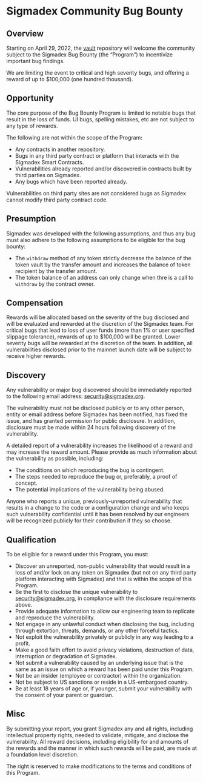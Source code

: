 # Sigmadex Community Bug Bounty

## Overview

Starting on April 29, 2022, the [vault](https://github.com/sigmadex/vault) repository will welcome the community
subject to the Sigmadex Bug Bounty (the “Program”) to incentivize important bug findings.

We are limiting the event to critical and high severity bugs, and offering a reward of up to $100,000 (one hundred thousand).

## Opportunity

The core purpose of the Bug Bounty Program is limited to notable bugs that result in the loss of funds. UI bugs, spelling mistakes, etc are not subject to any type of rewards.

The following are not within the scope of the Program:

- Any contracts in another repository.
- Bugs in any third party contract or platform that interacts with the Sigmadex Smart Contracts.
- Vulnerabilities already reported and/or discovered in contracts built by third parties on Sigmadex.
- Any bugs which have been reported already.

Vulnerabilities on third party sites are not considered bugs as Sigmadex cannot modify third party contract code.

## Presumption

Sigmadex was developed with the following assumptions, and thus any bug must also adhere to the following assumptions
to be eligible for the bug bounty:

- The `withdraw` method of any token strictly decrease the balance of the token vault by the transfer amount and increases the balance of token recipient by the transfer amount.
- The token balance of an address can only change when thre is a call to `withdraw` by the contract owner.

## Compensation

Rewards will be allocated based on the severity of the bug disclosed and will be evaluated and rewarded at the discretion of the Sigmadex team.
For critical bugs that lead to loss of user funds (more than 1% or user specified slippage tolerance),
rewards of up to $100,000 will be granted. Lower severity bugs will be rewarded at the discretion of the team.
In addition, all vulnerabilities disclosed prior to the mainnet launch date will be subject to receive higher rewards.

## Discovery

Any vulnerability or major bug discovered should be immediately reported to the following email address: [security@sigmadex.org](mailto:security@sigmadex.org).

The vulnerability must not be disclosed publicly or to any other person, entity or email address before Sigmadex has been notified, has fixed the issue, and has granted permission for public disclosure. In addition, disclosure must be made within 24 hours following discovery of the vulnerability.

A detailed report of a vulnerability increases the likelihood of a reward and may increase the reward amount. Please provide as much information about the vulnerability as possible, including:

* The conditions on which reproducing the bug is contingent.
* The steps needed to reproduce the bug or, preferably, a proof of concept.
* The potential implications of the vulnerability being abused.

Anyone who reports a unique, previously-unreported vulnerability that results in a change to the code or a configuration change and who keeps such vulnerability confidential until it has been resolved by our engineers will be recognized publicly for their contribution if they so choose.

## Qualification

To be eligible for a reward under this Program, you must:

- Discover an unreported, non-public vulnerability that would result in a loss of and/or lock on any token on Sigmadex (but not on any third party platform interacting with Sigmadex) and that is within the scope of this Program.
- Be the first to disclose the unique vulnerability to [security@sigmadex.org](mailto:security@sigmadex.org), in compliance with the disclosure requirements above.
- Provide adequate information to allow our engineering team to replicate and reproduce the vulnerability.
- Not engage in any unlawful conduct when disclosing the bug, including through extortion, threats, demands, or any other forceful tactics.
- Not exploit the vulnerability privately or publicly in any way leading to a profit.
- Make a good faith effort to avoid privacy violations, destruction of data, interruption or degradation of Sigmadex.
- Not submit a vulnerability caused by an underlying issue that is the same as an issue on which a reward has been paid under this Program.
- Not be an insider (employee or contractor) within the organization.
- Not be subject to US sanctions or reside in a US-embargoed country.
- Be at least 18 years of age or, if younger, submit your vulnerability with the consent of your parent or guardian.

## Misc

By submitting your report, you grant Sigmadex any and all rights, including intellectual property rights, needed to validate, mitigate, and disclose the vulnerability. All reward decisions, including eligibility for and amounts of the rewards and the manner in which such rewards will be paid, are made at a foundation level discretion.

The right is reserved to make modifications to the terms and conditions of this Program.
